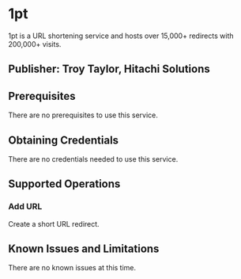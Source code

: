# 1pt
1pt is a URL shortening service and hosts over 15,000+ redirects with 200,000+ visits.

## Publisher: Troy Taylor, Hitachi Solutions

## Prerequisites
There are no prerequisites to use this service.

## Obtaining Credentials
There are no credentials needed to use this service.

## Supported Operations
### Add URL
Create a short URL redirect.

## Known Issues and Limitations
There are no known issues at this time.

